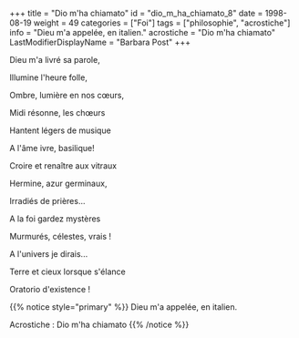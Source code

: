 +++
title = "Dio m'ha chiamato"
id = "dio_m_ha_chiamato_8"
date = 1998-08-19
weight = 49
categories = ["Foi"]
tags = ["philosophie", "acrostiche"]
info = "Dieu m'a appelée, en italien."
acrostiche = "Dio m'ha chiamato"
LastModifierDisplayName = "Barbara Post"
+++

Dieu m'a livré sa parole,

Illumine l'heure folle,

Ombre, lumière en nos cœurs,

Midi résonne, les chœurs

Hantent légers de musique

A l'âme ivre, basilique!

Croire et renaître aux vitraux

Hermine, azur germinaux,

Irradiés de prières...

A la foi gardez mystères

Murmurés, célestes, vrais !

A l'univers je dirais...

Terre et cieux lorsque s'élance

Oratorio d'existence !

{{% notice style="primary" %}}
Dieu m'a appelée, en italien.

Acrostiche : Dio m'ha chiamato
{{% /notice %}}
